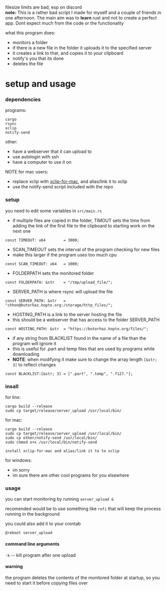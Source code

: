 filesize limits are bad, esp on discord
<br />
**note:** This is a rather bad script I made for myself and a couple of friends in one afternoon. The main aim was to **learn** rust and not to create a perfect app. Dont expect much from the code or the functionality


what this program does:
* monitors a folder
* if there is a new file in the folder it uploads it to the specified server
* it creates a link to that, and copies it to your clipboard
* notify's you that its done
* deletes the file


setup and usage
===============
### dependencies
programs:
```
cargo
rsync
xclip
notify-send
```
other:
* have a webserver that it can upload to
* use autologin with ssh
* have a computer to use it on

NOTE for mac users:
* replace xclip with [xclip-for-mac](https://github.com/siers/xclip-for-mac), and alias/link it to xclip
* use the notify-send script included with the repo

### setup
you need to edit some variables in `src/main.rs`

* if multiple files are copied in the folder, TIMOUT sets the time from adding the link of the first file to the clipboard to starting work on the next one
```
const TIMEOUT: u64        = 3000;
```

* SCAN_TIMEOUT sets the interval of the program checking for new files
* make this larger if the program uses too much cpu
```
const SCAN_TIMEOUT: u64   = 1000;
```

* FOLDERPATH sets the monitored folder
```
const FOLDERPATH: &str    = "/tmp/upload_file/";
```

* SERVER_PATH is where rsync will upload the file
```
const SERVER_PATH: &str   = "chhon@butorhaz.hopto.org:/storage/http_files/";
```
* HOSTING_PATH is a link to the server hosting the file
* this should be a webserver that has access to the folder SERVER_PATH
```
const HOSTING_PATH: &str  = "https://butorhaz.hopto.org/files/";
```

* if any string from BLACKLIST found in the name of a file than the program will ignore it
* this is useful for .part and temp files that are used by programs while downloading
* **NOTE**: when modifying it make sure to change the array length `[&str; 3]` to reflect changes
```
const BLACKLIST:[&str; 3] = [".part", ".temp", ".f127."];
```



### insall
for linx:
```
cargo build --release
sudo cp target/release/server_upload /usr/local/bin/
```

for mac:
```
cargo build --release
sudo cp target/release/server_upload /usr/local/bin/
sudo cp other/notify-send /usr/local/bin/
sudo chmod o+x /usr/local/bin/notify-send

install xclip-for-mac and alias/link it to to xclip
```

for windows:
* im sorry
* im sure there are other cool programs for you elsewhere


### usage

you can start monitoring by running `server_upload &`

recomended would be to use something like `rofi` that will keep the process running in the background

you could also add it to your crontab
```
@reboot server_upload
```

#### command line arguments
`-k` -- kill program after one upload


#### warning
the program deletes the contents of the monitored folder at startup, so you need to start it before copying files over
